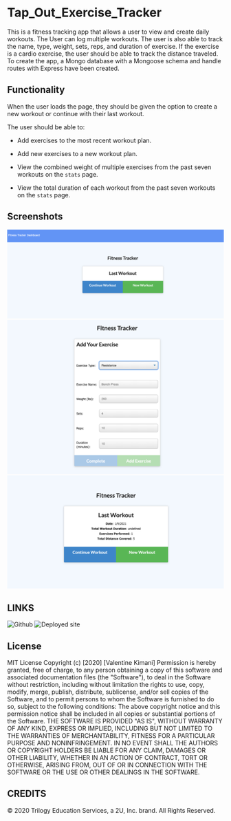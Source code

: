 # Tap_Out_Exercise_Tracker

This is a fitness tracking app that allows a user to view and create daily workouts. The User can log multiple workouts. The user is also able to track the name, type, weight, sets, reps, and duration of exercise. If the exercise is a cardio exercise, the user should be able to track the distance traveled. To create the app, a Mongo database with a Mongoose schema and handle routes with Express have been created.


## Functionality

When the user loads the page, they should be given the option to create a new workout or continue with their last workout.

The user should be able to:

  * Add exercises to the most recent workout plan.

  * Add new exercises to a new workout plan.

  * View the combined weight of multiple exercises from the past seven workouts on the `stats` page.

  * View the total duration of each workout from the past seven workouts on the `stats` page.
 
  ## Screenshots
![Dashboard](/images/dashboard.png)
![addExercise](/images/addExercise.png)
![lastworkout](/images/lastworkout.png)

## LINKS
![Github](https://github.com/Valkimani/Tap_Out_Exercise_Tracker)
![Deployed site](https://tap-out.herokuapp.com/?id=600770387e7dc80017c4d722)


## License
MIT License
Copyright (c) [2020] [Valentine Kimani]
Permission is hereby granted, free of charge, to any person obtaining a copy of this software and associated documentation files (the "Software"), to deal in the Software without restriction, including without limitation the rights to use, copy, modify, merge, publish, distribute, sublicense, and/or sell copies of the Software, and to permit persons to whom the Software is furnished to do so, subject to the following conditions:
The above copyright notice and this permission notice shall be included in all copies or substantial portions of the Software.
THE SOFTWARE IS PROVIDED "AS IS", WITHOUT WARRANTY OF ANY KIND, EXPRESS OR IMPLIED, INCLUDING BUT NOT LIMITED TO THE WARRANTIES OF MERCHANTABILITY, FITNESS FOR A PARTICULAR PURPOSE AND NONINFRINGEMENT. IN NO EVENT SHALL THE AUTHORS OR COPYRIGHT HOLDERS BE LIABLE FOR ANY CLAIM, DAMAGES OR OTHER LIABILITY, WHETHER IN AN ACTION OF CONTRACT, TORT OR OTHERWISE, ARISING FROM, OUT OF OR IN CONNECTION WITH THE SOFTWARE OR THE USE OR OTHER DEALINGS IN THE SOFTWARE.

## CREDITS
© 2020 Trilogy Education Services, a 2U, Inc. brand. All Rights Reserved.